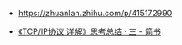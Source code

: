 - https://zhuanlan.zhihu.com/p/415172990

- [《TCP/IP协议 详解》思考总结 · 三 - 简书](https://www.jianshu.com/p/de29f55d8304?utm_content=note&utm_medium=seo_notes)
